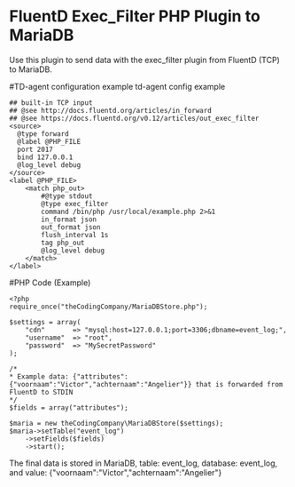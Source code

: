 # FluentD Exec_Filter PHP Plugin to MariaDB

Use this plugin to send data with the exec_filter plugin from FluentD (TCP) to MariaDB.

#TD-agent configuration example
td-agent config example

```
## built-in TCP input
## @see http://docs.fluentd.org/articles/in_forward
## @see https://docs.fluentd.org/v0.12/articles/out_exec_filter
<source>
  @type forward
  @label @PHP_FILE
  port 2017
  bind 127.0.0.1
  @log_level debug
</source>
<label @PHP_FILE>
    <match php_out>
        #@type stdout
        @type exec_filter
        command /bin/php /usr/local/example.php 2>&1
        in_format json
        out_format json
        flush_interval 1s
        tag php_out
        @log_level debug
    </match>
</label>
```

#PHP Code (Example)

```
<?php
require_once("theCodingCompany/MariaDBStore.php");

$settings = array(
    "cdn"       => "mysql:host=127.0.0.1;port=3306;dbname=event_log;",
    "username"  => "root",
    "password"  => "MySecretPassword"
);

/*
* Example data: {"attributes":{"voornaam":"Victor","achternaam":"Angelier"}} that is forwarded from FluentD to STDIN
*/
$fields = array("attributes");

$maria = new theCodingCompany\MariaDBStore($settings);
$maria->setTable("event_log")
    ->setFields($fields)
    ->start();
```

The final data is stored in MariaDB, table: event_log, database: event_log, and value: {"voornaam":"Victor","achternaam":"Angelier"}